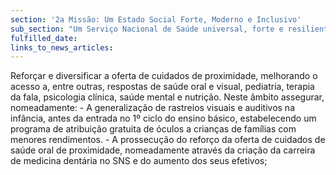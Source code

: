 ```yaml
---
section: '2a Missão: Um Estado Social Forte, Moderno e Inclusivo'
sub_section: "Um Serviço Nacional de Saúde universal, forte e resiliente"
fulfilled_date:
links_to_news_articles:
---
```


Reforçar e diversificar a oferta de cuidados de proximidade, melhorando o acesso a, entre outras, respostas de saúde oral e visual, pediatria, terapia da fala, psicologia clínica, saúde mental e nutrição. Neste âmbito assegurar, nomeadamente: - A generalização de rastreios visuais e auditivos na infância, antes da entrada no 1º ciclo do ensino básico, estabelecendo um programa de atribuição gratuita de óculos a crianças de famílias com menores rendimentos. - A prossecução do reforço da oferta de cuidados de saúde oral de proximidade, nomeadamente através da criação da carreira de medicina dentária no SNS e do aumento dos seus efetivos;